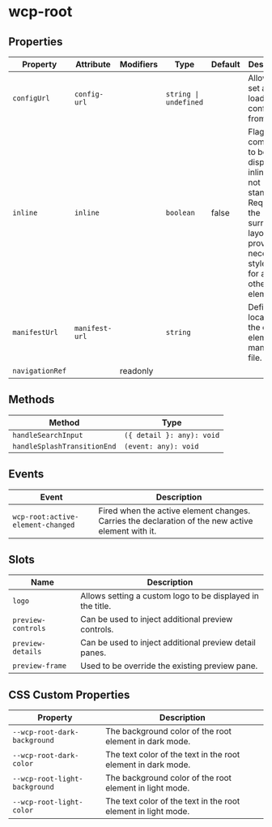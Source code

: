 # wcp-root

## Properties

| Property        | Attribute      | Modifiers | Type                  | Default | Description                                      |
|-----------------|----------------|-----------|-----------------------|---------|--------------------------------------------------|
| `configUrl`     | `config-url`   |           | `string \| undefined` |         | Allows to set a url to load a config file from.  |
| `inline`        | `inline`       |           | `boolean`             | false   | Flags the component to be displayed inline and not standalone. Requires the surrounding<br />layout to provide the necessary styles like for any other block element. |
| `manifestUrl`   | `manifest-url` |           | `string`              |         | Defines the location of the custom element manifest file. |
| `navigationRef` |                | readonly  |                       |         |                                                  |

## Methods

| Method                      | Type                      |
|-----------------------------|---------------------------|
| `handleSearchInput`         | `({ detail }: any): void` |
| `handleSplashTransitionEnd` | `(event: any): void`      |

## Events

| Event                             | Description                                      |
|-----------------------------------|--------------------------------------------------|
| `wcp-root:active-element-changed` | Fired when the active element changes. Carries the declaration of the new active element with it. |

## Slots

| Name               | Description                                      |
|--------------------|--------------------------------------------------|
| `logo`             | Allows setting a custom logo to be displayed in the title. |
| `preview-controls` | Can be used to inject additional preview controls. |
| `preview-details`  | Can be used to inject additional preview detail panes. |
| `preview-frame`    | Used to be override the existing preview pane.   |

## CSS Custom Properties

| Property                      | Description                                      |
|-------------------------------|--------------------------------------------------|
| `--wcp-root-dark-background`  | The background color of the root element in dark mode. |
| `--wcp-root-dark-color`       | The text color of the text in the root element in dark mode. |
| `--wcp-root-light-background` | The background color of the root element in light mode. |
| `--wcp-root-light-color`      | The text color of the text in the root element in light mode. |
